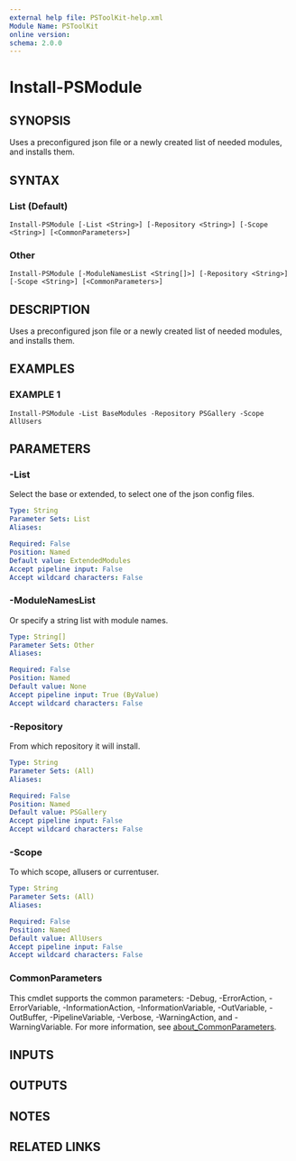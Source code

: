 ```yaml
---
external help file: PSToolKit-help.xml
Module Name: PSToolKit
online version:
schema: 2.0.0
---
```


# Install-PSModule

## SYNOPSIS
Uses a preconfigured json file or a newly created list of needed modules, and installs them.

## SYNTAX

### List (Default)
```
Install-PSModule [-List <String>] [-Repository <String>] [-Scope <String>] [<CommonParameters>]
```

### Other
```
Install-PSModule [-ModuleNamesList <String[]>] [-Repository <String>] [-Scope <String>] [<CommonParameters>]
```

## DESCRIPTION
Uses a preconfigured json file or a newly created list of needed modules, and installs them.

## EXAMPLES

### EXAMPLE 1
```
Install-PSModule -List BaseModules -Repository PSGallery -Scope AllUsers
```

## PARAMETERS

### -List
Select the base or extended, to select one of the json config files.

```yaml
Type: String
Parameter Sets: List
Aliases:

Required: False
Position: Named
Default value: ExtendedModules
Accept pipeline input: False
Accept wildcard characters: False
```

### -ModuleNamesList
Or specify a string list with module names.

```yaml
Type: String[]
Parameter Sets: Other
Aliases:

Required: False
Position: Named
Default value: None
Accept pipeline input: True (ByValue)
Accept wildcard characters: False
```

### -Repository
From which repository it will install.

```yaml
Type: String
Parameter Sets: (All)
Aliases:

Required: False
Position: Named
Default value: PSGallery
Accept pipeline input: False
Accept wildcard characters: False
```

### -Scope
To which scope, allusers or currentuser.

```yaml
Type: String
Parameter Sets: (All)
Aliases:

Required: False
Position: Named
Default value: AllUsers
Accept pipeline input: False
Accept wildcard characters: False
```

### CommonParameters
This cmdlet supports the common parameters: -Debug, -ErrorAction, -ErrorVariable, -InformationAction, -InformationVariable, -OutVariable, -OutBuffer, -PipelineVariable, -Verbose, -WarningAction, and -WarningVariable. For more information, see [about_CommonParameters](http://go.microsoft.com/fwlink/?LinkID=113216).

## INPUTS

## OUTPUTS

## NOTES

## RELATED LINKS
